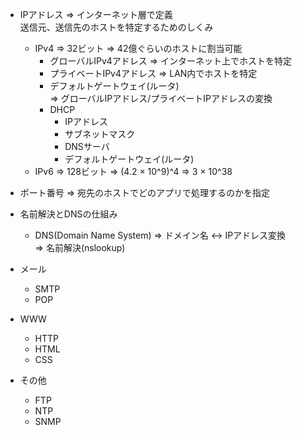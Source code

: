 - IPアドレス => インターネット層で定義  
送信元、送信先のホストを特定するためのしくみ
    - IPv4 => 32ビット => 42億ぐらいのホストに割当可能
        - グローバルIPv4アドレス => インターネット上でホストを特定
        - プライベートIPv4アドレス => LAN内でホストを特定
        - デフォルトゲートウェイ(ルータ)  
        => グローバルIPアドレス/プライベートIPアドレスの変換
        - DHCP
            - IPアドレス
            - サブネットマスク
            - DNSサーバ
            - デフォルトゲートウェイ(ルータ)
    - IPv6 => 128ビット => (4.2 × 10^9)^4 => 3 × 10^38
- ポート番号 => 宛先のホストでどのアプリで処理するのかを指定
- 名前解決とDNSの仕組み  
    - DNS(Domain Name System) => ドメイン名 <-> IPアドレス変換  
    => 名前解決(nslookup)

- メール
    - SMTP
    - POP
- WWW
    - HTTP
    - HTML
    - CSS
- その他
    - FTP
    - NTP
    - SNMP